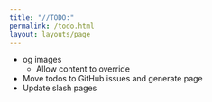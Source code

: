 ```yaml
---
title: "//TODO:"
permalink: /todo.html
layout: layouts/page
---
```


- og images
	- Allow content to override
- Move todos to GitHub issues and generate page
- Update slash pages
